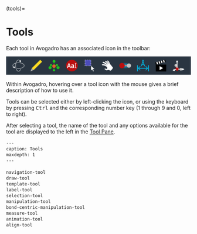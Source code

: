 (tools)=

# Tools

Each tool in Avogadro has an associated icon in the toolbar:

![The appearance of the toolbar in dark mode.](../../_static/toolbar_dark.svg)

Within Avogadro, hovering over a tool icon with the mouse gives a brief description of how to use it.

Tools can be selected either by left-clicking the icon, or using the keyboard by pressing <kbd>Ctrl</kbd> and the corresponding number key (1 through 9 and 0, left to right).

After selecting a tool, the name of the tool and any options available for the tool are displayed to the left in the [Tool Pane](panes-tool-pane).

```{toctree}
---
caption: Tools
maxdepth: 1
---

navigation-tool
draw-tool
template-tool
label-tool
selection-tool
manipulation-tool
bond-centric-manipulation-tool
measure-tool
animation-tool
align-tool
```
